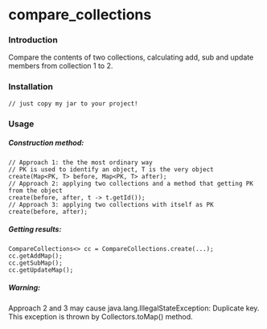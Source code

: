 compare_collections
============================

### Introduction
Compare the contents of two collections, calculating add, sub and update members from collection 1 to 2.

### Installation
    // just copy my jar to your project!
    
### Usage 
##### Construction method:
    // Approach 1: the the most ordinary way
    // PK is used to identify an object, T is the very object  
    create(Map<PK, T> before, Map<PK, T> after);
    // Approach 2: applying two collections and a method that getting PK from the object
    create(before, after, t -> t.getId());
    // Approach 3: applying two collections with itself as PK
    create(before, after);
##### Getting results:
    CompareCollections<> cc = CompareCollections.create(...);
    cc.getAddMap();
    cc.getSubMap();
    cc.getUpdateMap();
##### Warning: 
Approach 2 and 3 may cause java.lang.IllegalStateException: Duplicate key.  
This exception is thrown by Collectors.toMap() method.
